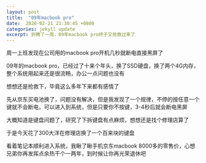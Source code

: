 ```yaml
---
layout: post
title:  "09年macbook pro"
date:  2020-02-21 21:30:45 +0800
categories: jekyll update
excerpt: 折腾了一周，09年macbook pro终于又抢救过来了 
---
```


周一上班发现在公司用的macbook pro开机几秒就断电直接黑屏了

09年的macbook pro，已经过了十来个年头，换了SSD硬盘，换了两个4G内存，整个系统用起来还是很流畅，办公一点问题也没有

想想还是抢救下，毕竟这么多年下来都有感情了

先从京东买电池换了，问题没有解决，但是我发现了一个规律，不停的按任意一个键就不会断电，可以进入到系统，但是只要你不按键，3-4秒后就会断电黑屏

大概知道是键盘问题了，研究了下拆键盘有点麻烦，想想还是找个修理店算了

于是今天花了300大洋在修理店换了一个百来块的键盘

看着笔记本顺利进入系统，我瞅了瞅手机京东macbook 8000多的零售价，心想兄弟你再发挥点余热干个一两年，到时候让你再光荣退休吧



